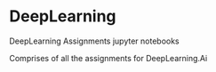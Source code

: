 # DeepLearning
DeepLearning Assignments jupyter notebooks

Comprises of all the assignments for DeepLearning.Ai 
